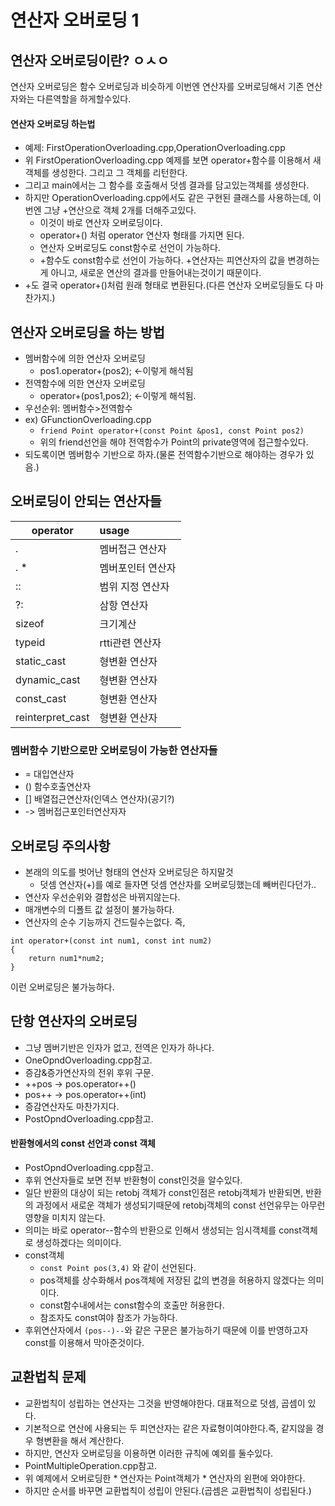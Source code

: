 # 연산자 오버로딩 1

## 연산자 오버로딩이란? ㅇㅅㅇ

연산자 오버로딩은 함수 오버로딩과 비슷하게 이번엔 연산자를 오버로딩해서 기존 연산자와는 다른역할을 하게할수있다.

#### 연산자 오버로딩 하는법
- 예제: FirstOperationOverloading.cpp,OperationOverloading.cpp
- 위 FirstOperationOverloading.cpp 예제를 보면 operator+함수를 이용해서 새 객체를 생성한다. 그리고 그 객체를 리턴한다.
- 그리고 main에서는 그 함수를 호출해서 덧셈 결과를 담고있는객체를 생성한다.
- 하지만 OperationOverloading.cpp에서도 같은 구현된 클래스를 사용하는데, 이번엔 그냥 +연산으로 객체 2개를 더해주고있다.
    - 이것이 바로 연산자 오버로딩이다.
    - operator+() 처럼 operator 연산자 형태를 가지면 된다.
    - 연산자 오버로딩도 const함수로 선언이 가능하다.
    - +함수도 const함수로 선언이 가능하다. +연산자는 피연산자의 값을 변경하는게 아니고, 새로운 연산의 결과를 만들어내는것이기 때문이다.
- +도 결국 operator+()처럼 원래 형태로 변환된다.(다른 연산자 오버로딩들도 다 마찬가지.)

## 연산자 오버로딩을 하는 방법
- 멤버함수에 의한 연산자 오버로딩
    - pos1.operator+(pos2); <-이렇게 해석됨
- 전역함수에 의한 연산자 오버로딩
    - operator+(pos1,pos2); <-이렇게 해석됨.
- 우선순위: 멤버함수>전역함수
- ex) GFunctionOverloading.cpp
    - `friend Point operator+(const Point &pos1, const Point pos2)`
    - 위의 friend선언을 해야 전역함수가 Point의 private영역에 접근할수있다.
- 되도록이면 멤버함수 기반으로 하자.(물론 전역함수기반으로 해야하는 경우가 있음.)

## 오버로딩이 안되는 연산자들

| operator | usage |
| ---------- | :--------- |
| .    | 멤버접근 연산자       |
| . *  | 멤버포인터 연산자|
| ::   | 범위 지정 연산자 |
| ?:   | 삼항 연산자 |
| sizeof | 크기계산 |
| typeid  | rtti관련 연산자|
| static_cast | 형변환 연산자|
| dynamic_cast | 형변환 연산자|
| const_cast | 형변환 연산자|
| reinterpret_cast | 형변환 연산자|

### 멤버함수 기반으로만 오버로딩이 가능한 연산자들

- = 대입연산자
- () 함수호출연산자
- [] 배열접근연산자(인덱스 연산자)(공기?)
- -> 멤버접근포인터연산자자

## 오버로딩 주의사항
- 본래의 의도를 벗어난 형태의 연산자 오버로딩은 하지말것
    - 덧셈 연산자(+)를 예로 들자면 덧셈 연산자를 오버로딩했는데 빼버린다던가..
- 연산자 우선순위와 결합성은 바뀌지않는다.
- 매개변수의 디폴트 값 설정이 불가능하다.
- 연산자의 순수 기능까지 건드릴수는없다.
즉,
```
int operator+(const int num1, const int num2)
{
    return num1*num2;
}
```
이런 오버로딩은 불가능하다.

## 단항 연산자의 오버로딩
- 그냥 멤버기반은 인자가 없고, 전역은 인자가 하나다.
- OneOpndOverloading.cpp참고.
- 증감&증가연산자의 전위 후위 구문.
- ++pos -> pos.operator++()
- pos++ -> pos.operator++(int)
- 증감연산자도 마찬가지다.
- PostOpndOverloading.cpp참고.

#### 반환형에서의 const 선언과 const 객체
- PostOpndOverloading.cpp참고.
- 후위 연산자들로 보면 전부 반환형이 const인것을 알수있다.
- 일단 반환의 대상이 되는 retobj 객체가 const인점은 retobj객체가 반환되면, 반환의 과정에서 새로운 객체가 생성되기때문에 retobj객체의 const 선언유무는 아무런 영향을 미치지 않는다.
- 의미는 바로 operator--함수의 반환으로 인해서 생성되는 임시객체를 const객체로 생성하겠다는 의미이다.
- const객체
    - `const Point pos(3,4)` 와 같이 선언된다.
    - pos객체를 상수화해서 pos객체에 저장된 값의 변경을 허용하지 않겠다는 의미이다.
    - const함수내에서는 const함수의 호출만 허용한다.
    - 참조자도 const여야 참조가 가능하다.
- 후위연산자에서 `(pos--)--`와 같은 구문은 불가능하기 때문에 이를 반영하고자 const를 이용해서 막아준것이다.

## 교환법칙 문제
- 교환법칙이 성립하는 연산자는 그것을 반영해야한다. 대표적으로 덧셈, 곱셈이 있다.
- 기본적으로 연산에 사용되는 두 피연산자는 같은 자료형이여야한다.즉, 같지않을 경우 형변환을 해서 계산한다.
- 하지만, 연산자 오버로딩을 이용하면 이러한 규칙에 예외를 둘수있다.
- PointMultipleOperation.cpp참고.
- 위 예제에서 오버로딩한 * 연산자는 Point객체가 * 연산자의 왼편에 와야한다.
- 하지만 순서를 바꾸면 교환법칙이 성립이 안된다.(곱셈은 교환법칙이 성립된다.)
